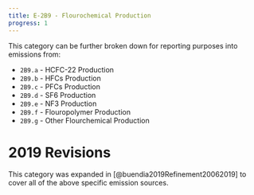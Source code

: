 ```yaml
---
title: E-2B9 - Flourochemical Production
progress: 1
---
```




This category can be further broken down for reporting purposes into emissions from:

- `2B9.a` - HCFC-22 Production
- `2B9.b` - HFCs Production
- `2B9.c` - PFCs Production
- `2B9.d` - SF6 Production
- `2B9.e` - NF3 Production
- `2B9.f` - Flouropolymer Production
- `2B9.g` - Other Flourchemical Production


# 2019 Revisions
This category was expanded in [@buendia2019Refinement20062019] to cover all of the above specific emission sources.
